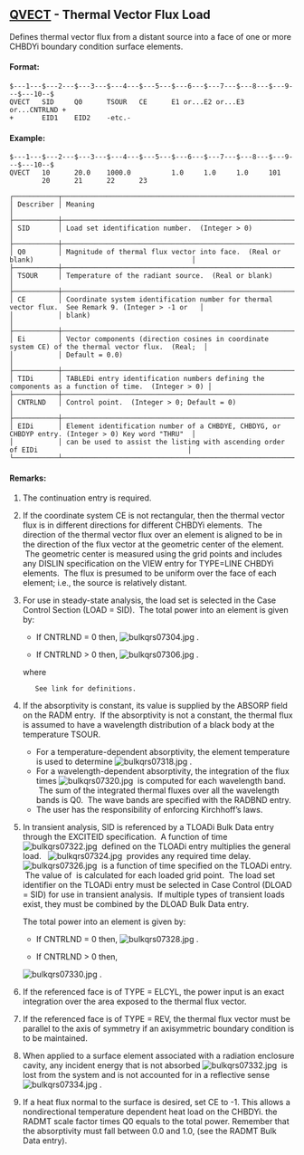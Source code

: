 ## [QVECT](https://help.hexagonmi.com/bundle/MSC_Nastran_2022.4/page/Nastran_Combined_Book/qrg/bulkqrs/TOC.QVECT.xhtml) - Thermal Vector Flux Load

Defines thermal vector flux from a distant source into a face of one or more CHBDYi boundary condition surface elements.

#### Format:

```nastran
$---1---$---2---$---3---$---4---$---5---$---6---$---7---$---8---$---9---$---10--$
QVECT   SID     Q0      TSOUR   CE      E1 or...E2 or...E3 or...CNTRLND +       
+       EID1    EID2    -etc.-                                                  
```

#### Example:

```nastran
$---1---$---2---$---3---$---4---$---5---$---6---$---7---$---8---$---9---$---10--$
QVECT   10      20.0    1000.0          1.0     1.0     1.0     101             
        20      21      22      23                                              
```

```text
┌───────────┬────────────────────────────────────────────────────────────────────────────────────────────────────┐
│ Describer │ Meaning                                                                                            │
├───────────┼────────────────────────────────────────────────────────────────────────────────────────────────────┤
│ SID       │ Load set identification number.  (Integer > 0)                                                     │
├───────────┼────────────────────────────────────────────────────────────────────────────────────────────────────┤
│ Q0        │ Magnitude of thermal flux vector into face.  (Real or blank)                                       │
├───────────┼────────────────────────────────────────────────────────────────────────────────────────────────────┤
│ TSOUR     │ Temperature of the radiant source.  (Real or blank)                                                │
├───────────┼────────────────────────────────────────────────────────────────────────────────────────────────────┤
│ CE        │ Coordinate system identification number for thermal vector flux.  See Remark 9. (Integer > -1 or   │
│           │ blank)                                                                                             │
├───────────┼────────────────────────────────────────────────────────────────────────────────────────────────────┤
│ Ei        │ Vector components (direction cosines in coordinate system CE) of the thermal vector flux.  (Real;  │
│           │ Default = 0.0)                                                                                     │
├───────────┼────────────────────────────────────────────────────────────────────────────────────────────────────┤
│ TIDi      │ TABLEDi entry identification numbers defining the components as a function of time.  (Integer > 0) │
├───────────┼────────────────────────────────────────────────────────────────────────────────────────────────────┤
│ CNTRLND   │ Control point.  (Integer > 0; Default = 0)                                                         │
├───────────┼────────────────────────────────────────────────────────────────────────────────────────────────────┤
│ EIDi      │ Element identification number of a CHBDYE, CHBDYG, or CHBDYP entry. (Integer > 0) Key word "THRU"  │
│           │ can be used to assist the listing with ascending order of EIDi                                     │
└───────────┴────────────────────────────────────────────────────────────────────────────────────────────────────┘
```

#### Remarks:

1. The continuation entry is required.
2. If the coordinate system CE is not rectangular, then the thermal vector flux is in different directions for different CHBDYi elements.  The direction of the thermal vector flux over an element is aligned to be in the direction of the flux vector at the geometric center of the element.  The geometric center is measured using the grid points and includes any DISLIN specification on the VIEW entry for TYPE=LINE CHBDYi elements.  The flux is presumed to be uniform over the face of each element; i.e., the source is relatively distant.
3. For use in steady-state analysis, the load set is selected in the Case Control Section (LOAD = SID).  The total power into an element is given by:

     - If CNTRLND = 0 then,  ![bulkqrs07304.jpg](https://help-be.hexagonmi.com/bundle/MSC_Nastran_2022.4/page/Nastran_Combined_Book/qrg/bulkqrs/../../../assets/bulkqrs07304.jpg?_LANG=enus) .

     - If CNTRLND > 0 then,  ![bulkqrs07306.jpg](https://help-be.hexagonmi.com/bundle/MSC_Nastran_2022.4/page/Nastran_Combined_Book/qrg/bulkqrs/../../../assets/bulkqrs07306.jpg?_LANG=enus) .

     where

          See link for definitions.

4. If the absorptivity is constant, its value is supplied by the ABSORP field on the RADM entry.  If the absorptivity is not a constant, the thermal flux is assumed to have a wavelength distribution of a black body at the temperature TSOUR.
     - For a temperature-dependent absorptivity, the element temperature is used to determine  ![bulkqrs07318.jpg](https://help-be.hexagonmi.com/bundle/MSC_Nastran_2022.4/page/Nastran_Combined_Book/qrg/bulkqrs/../../../assets/bulkqrs07318.jpg?_LANG=enus) .
     - For a wavelength-dependent absorptivity, the integration of the flux times  ![bulkqrs07320.jpg](https://help-be.hexagonmi.com/bundle/MSC_Nastran_2022.4/page/Nastran_Combined_Book/qrg/bulkqrs/../../../assets/bulkqrs07320.jpg?_LANG=enus)  is computed for each wavelength band.  The sum of the integrated thermal fluxes over all the wavelength bands is Q0.  The wave bands are specified with the RADBND entry.
     - The user has the responsibility of enforcing Kirchhoff’s laws.
5. In transient analysis, SID is referenced by a TLOADi Bulk Data entry through the EXCITEID specification.  A function of time  ![bulkqrs07322.jpg](https://help-be.hexagonmi.com/bundle/MSC_Nastran_2022.4/page/Nastran_Combined_Book/qrg/bulkqrs/../../../assets/bulkqrs07322.jpg?_LANG=enus)  defined on the TLOADi entry multiplies the general load.   ![bulkqrs07324.jpg](https://help-be.hexagonmi.com/bundle/MSC_Nastran_2022.4/page/Nastran_Combined_Book/qrg/bulkqrs/../../../assets/bulkqrs07324.jpg?_LANG=enus)  provides any required time delay.   ![bulkqrs07326.jpg](https://help-be.hexagonmi.com/bundle/MSC_Nastran_2022.4/page/Nastran_Combined_Book/qrg/bulkqrs/../../../assets/bulkqrs07326.jpg?_LANG=enus)  is a function of time specified on the TLOADi entry.  The value of  is calculated for each loaded grid point.  The load set identifier on the TLOADi entry must be selected in Case Control (DLOAD = SID) for use in transient analysis.  If multiple types of transient loads exist, they must be combined by the DLOAD Bulk Data entry.

     The total power into an element is given by:

     - If CNTRLND = 0 then,  ![bulkqrs07328.jpg](https://help-be.hexagonmi.com/bundle/MSC_Nastran_2022.4/page/Nastran_Combined_Book/qrg/bulkqrs/../../../assets/bulkqrs07328.jpg?_LANG=enus) .

     - If CNTRLND > 0 then,

     ![bulkqrs07330.jpg](https://help-be.hexagonmi.com/bundle/MSC_Nastran_2022.4/page/Nastran_Combined_Book/qrg/bulkqrs/../../../assets/bulkqrs07330.jpg?_LANG=enus) .

6. If the referenced face is of TYPE = ELCYL, the power input is an exact integration over the area exposed to the thermal flux vector.
7. If the referenced face is of TYPE = REV, the thermal flux vector must be parallel to the axis of symmetry if an axisymmetric boundary condition is to be maintained.
8. When applied to a surface element associated with a radiation enclosure cavity, any incident energy that is not absorbed  ![bulkqrs07332.jpg](https://help-be.hexagonmi.com/bundle/MSC_Nastran_2022.4/page/Nastran_Combined_Book/qrg/bulkqrs/../../../assets/bulkqrs07332.jpg?_LANG=enus)  is lost from the system and is not accounted for in a reflective sense  ![bulkqrs07334.jpg](https://help-be.hexagonmi.com/bundle/MSC_Nastran_2022.4/page/Nastran_Combined_Book/qrg/bulkqrs/../../../assets/bulkqrs07334.jpg?_LANG=enus) .
9. If a heat flux normal to the surface is desired, set CE to -1. This allows a nondirectional temperature dependent heat load on the CHBDYi. the RADMT scale factor times Q0 equals to the total power. Remember that the absorptivity must fall between 0.0 and 1.0, (see the RADMT Bulk Data entry).
